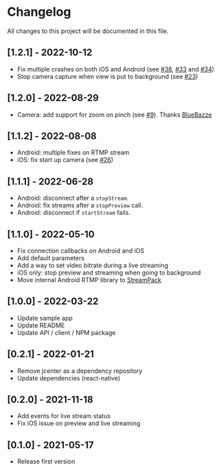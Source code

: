 # Changelog
All changes to this project will be documented in this file.

## [1.2.1] - 2022-10-12
- Fix multiple crashes on both iOS and Android (see [#38](https://github.com/apivideo/api.video-reactnative-live-stream/issues/38), [#33](https://github.com/apivideo/api.video-reactnative-live-stream/issues/33) and [#34](https://github.com/apivideo/api.video-reactnative-live-stream/issues/34))
- Stop camera capture when view is put to background (see [#23](https://github.com/apivideo/api.video-reactnative-live-stream/issues/23]))

## [1.2.0] - 2022-08-29
- Camera: add support for zoom on pinch (see [#9](https://github.com/apivideo/api.video-reactnative-live-stream/issues/9)). Thanks [BlueBazze](https://github.com/BlueBazze)

## [1.1.2] - 2022-08-08
- Android: multiple fixes on RTMP stream
- iOS: fix start up camera (see [#26](https://github.com/apivideo/api.video-reactnative-live-stream/issues/26))

## [1.1.1] - 2022-06-28
- Android: disconnect after a `stopStream`.
- Android: fix streams after a `stopPreview` call.
- Android: disconnect if `startStream` fails.

## [1.1.0] - 2022-05-10
- Fix connection callbacks on Android and iOS
- Add default parameters
- Add a way to set video bitrate during a live streaming
- iOS only: stop preview and streaming when going to background
- Move internal Android RTMP library to [StreamPack](https://github.com/ThibaultBee/StreamPack)

## [1.0.0] - 2022-03-22
- Update sample app
- Update README
- Update API / client / NPM package

## [0.2.1] - 2022-01-21
- Remove jcenter as a dependency repository
- Update dependencies (react-native)

## [0.2.0] - 2021-11-18
- Add events for live stream status
- Fix iOS issue on preview and live streaming

## [0.1.0] - 2021-05-17
- Release first version
